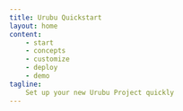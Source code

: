 ```yaml
---
title: Urubu Quickstart
layout: home 
content:
    - start
    - concepts 
    - customize
    - deploy
    - demo
tagline:
    Set up your new Urubu Project quickly
---
```

